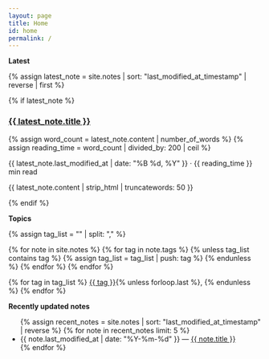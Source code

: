 ```yaml
---
layout: page
title: Home
id: home
permalink: /
---
```


<strong>Latest</strong>

{% assign latest_note = site.notes | sort: "last_modified_at_timestamp" | reverse | first %}

{% if latest_note %}

  <h3><a class="internal-link" href="{{ site.baseurl }}{{ latest_note.url }}">{{ latest_note.title }}</a></h3>
  {% assign word_count = latest_note.content | number_of_words %}
  {% assign reading_time = word_count | divided_by: 200 | ceil %}
  <p>{{ latest_note.last_modified_at | date: "%B %d, %Y" }} · {{ reading_time }} min read</p>
  <p>{{ latest_note.content | strip_html | truncatewords: 50 }}</p>
  <!--<a href="{{ site.baseurl }}{{ latest_note.url }}" class="read-more">Keep reading →</a>-->
{% endif %}

<!--
<p style="padding: 3em 1em; background: #f5f7ff; border-radius: 4px;">
  Take a look at <span style="font-weight: bold">[[Your first note]]</span> to get started on your exploration.
</p>
-->

<strong>Topics</strong>

<p>
  {% assign tag_list = "" | split: "," %}

{% for note in site.notes %}
{% for tag in note.tags %}
{% unless tag_list contains tag %}
{% assign tag_list = tag_list | push: tag %}
{% endunless %}
{% endfor %}
{% endfor %}

{% for tag in tag_list %}
<a href="/tags/{{ tag }}/">{{ tag }}</a>{% unless forloop.last %}, {% endunless %}
{% endfor %}

</p>

<strong>Recently updated notes</strong>

<ul>
  {% assign recent_notes = site.notes | sort: "last_modified_at_timestamp" | reverse %}
  {% for note in recent_notes limit: 5 %}
    <li>
      {{ note.last_modified_at | date: "%Y-%m-%d" }} — <a class="internal-link" href="{{ site.baseurl }}{{ note.url }}">{{ note.title }}</a>
    </li>
  {% endfor %}
</ul>

<style>
  .wrapper {
    max-width: 46em;
    margin: 0 auto; /* Centers the content horizontally */
    padding: 0 1em; /* Adds some padding to prevent content from touching the edges */
  }
.latest-note {
  background: none;
  padding: 0;
  border-radius: 0;
  margin-top: 0;
}
  .latest-note h2 {
    margin: 0 0 0.5em;
  }
  .read-more {
    display: inline-block;
    margin-top: 0.5em;
    color: #007bff;
    text-decoration: none;
  }
</style>
